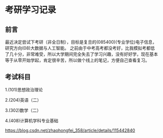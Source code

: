 # 考研学习记录

## 前言

最近决定尝试下考研（非全日制），目标是复旦的(085400)(专业学位)电子信息，研究方向(08)大数据与人工智能。
之前由于中考高考都没考好，比我模拟考都低了几十分，非常难受，所以大学期间完全失去了学习兴趣，没有好好学，现在基本等于从零开始学起，肯定很辛苦，所以做个线上的笔记，方便自己查看复习。

## 考试科目
1.(101)思想政治理论

2.(204)英语（二）

3.(302)数学（二）

4.(408)计算机学科专业基础


https://blog.csdn.net/zhaohongfei_358/article/details/115442840
